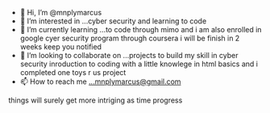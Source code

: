 - 👋 Hi, I’m @mnplymarcus
- 👀 I’m interested in ...cyber security and learning to code     
- 🌱 I’m currently learning ...to code through mimo and i am also enrolled in google cyer security program through coursera i will be finish in 2 weeks keep you notified
- 💞️ I’m looking to collaborate on ...projects to build my skill in cyber security inroduction to coding with a little knowlege in html basics and i completed one toys r us project
- 📫 How to reach me ...mnplymarcus@gmail.com

<!---
mnplymarcus/mnplymarcus is a ✨ special ✨ repository because its `README.md` (this file) appears on your GitHub profile.
You can click the Preview link to take a look at your changes.
--->
<a> things will surely get more intriging as time progress </a>
